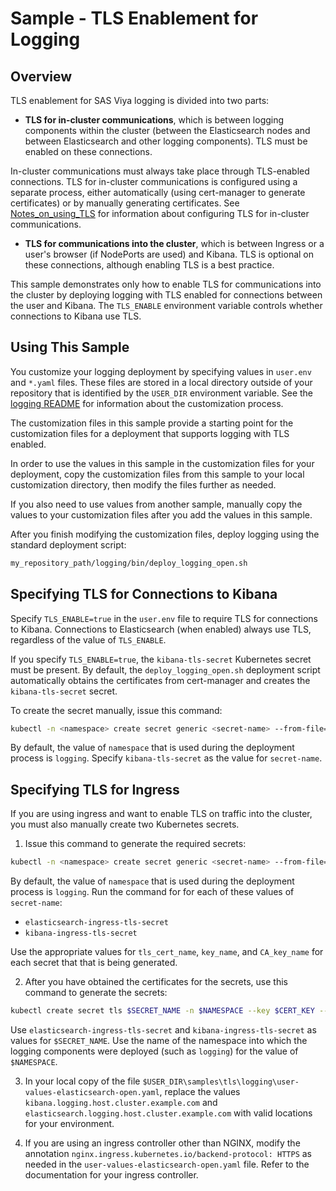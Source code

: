# Sample - TLS Enablement for Logging

## Overview

TLS enablement for SAS Viya logging is divided into two parts:

- **TLS for in-cluster communications**, which is between logging components within
the cluster (between the Elasticsearch nodes and between Elasticsearch and other logging components). TLS must be enabled on these connections.

In-cluster communications must always take place through TLS-enabled connections. TLS for in-cluster communications is configured using a separate process, 
either automatically (using cert-manager to generate certificates) 
or by manually generating certificates. See [Notes_on_using_TLS](../../../logging/Notes_on_using_TLS.md) for information about configuring TLS for 
in-cluster communications.

- **TLS for communications into the cluster**, which is between Ingress or a 
user's browser (if NodePorts are used) and Kibana. TLS is optional on these connections, although enabling TLS is a best practice.

This sample demonstrates only how to enable TLS for communications into the 
cluster by deploying logging with TLS enabled for connections between the 
user and Kibana. The `TLS_ENABLE` environment variable controls whether 
connections to Kibana use TLS.

## Using This Sample

You customize your logging deployment by specifying values in `user.env` and `*.yaml` files. These files are stored in a local directory outside of your repository that is identified by the `USER_DIR` environment variable. See the 
[logging README](../../../logging/README.md#log_custom) for information about the customization process.

The customization files in this sample provide a starting point for the customization files for a deployment that supports logging with TLS enabled. 

In order to use the values in this sample in the customization files for your deployment, copy the customization files from this sample to your local customization directory, then modify the files further as needed.

If you also need to use values from another sample, manually copy the values to your customization files after you add the values in this sample. 

After you finish modifying the customization files, deploy logging using the standard deployment script:

```bash
my_repository_path/logging/bin/deploy_logging_open.sh
```
## Specifying TLS for Connections to Kibana

Specify `TLS_ENABLE=true` in the `user.env` file to require TLS for connections to Kibana. Connections to Elasticsearch (when enabled) always use TLS, regardless of the value of `TLS_ENABLE`.

If you specify `TLS_ENABLE=true`, the `kibana-tls-secret` Kubernetes secret 
must be present. By default, the `deploy_logging_open.sh` deployment script automatically obtains the certificates from cert-manager and creates 
the `kibana-tls-secret` secret.

To create the secret manually, issue this command:
```bash
kubectl -n <namespace> create secret generic <secret-name> --from-file=tls.crt=<tls_cert_name>.pem --from-file=tls.key=<key_name>.key --from-file=ca.crt=<CA_key_name>.pem
```
By default, the value of `namespace` that is used during the deployment process is `logging`. Specify `kibana-tls-secret` as the value for `secret-name`.

## Specifying TLS for Ingress

If you are using ingress and want to enable TLS on traffic into the cluster, 
you must also manually create two Kubernetes secrets.

1. Issue this command to generate the required secrets:

```bash
kubectl -n <namespace> create secret generic <secret-name> --from-file=tls.crt=<tls_cert_name>.pem --from-file=tls.key=<key_name>.key --from-file=ca.crt=<CA_key_name>.pem
```
By default, the value of `namespace` that is used during the deployment process is `logging`. Run the command for for each of these values of `secret-name`:

- `elasticsearch-ingress-tls-secret`
- `kibana-ingress-tls-secret`

Use the appropriate values for `tls_cert_name`, `key_name`, and `CA_key_name` for each secret that that is being generated.

2. After you have obtained the certificates for the secrets, use this command to generate the secrets:

```bash
kubectl create secret tls $SECRET_NAME -n $NAMESPACE --key $CERT_KEY --cert $CERT_FILE
```

Use `elasticsearch-ingress-tls-secret` and `kibana-ingress-tls-secret` as values for `$SECRET_NAME`. Use the name of the namespace into which the logging components 
were deployed (such as `logging`) for the value of `$NAMESPACE`.

3. In your local copy of the file 
`$USER_DIR\samples\tls\logging\user-values-elasticsearch-open.yaml`, replace the 
values `kibana.logging.host.cluster.example.com` and `elasticsearch.logging.host.cluster.example.com` with valid locations for your environment.

4. If you are using an ingress controller other than NGINX, modify the annotation 
`nginx.ingress.kubernetes.io/backend-protocol: HTTPS` as needed in the `user-values-elasticsearch-open.yaml` file. Refer to the documentation for your ingress controller. 


